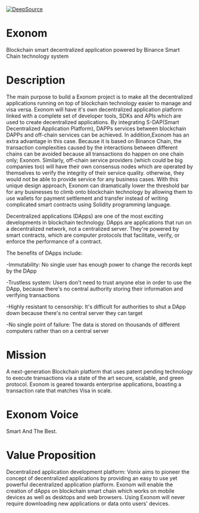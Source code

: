 [![DeepSource](https://deepsource.io/gh/KOSASIH/Exonom.svg/?label=active+issues&show_trend=true&token=4QLN_2j0yz6FO2JdEZsjSt5E)](https://deepsource.io/gh/KOSASIH/Exonom/?ref=repository-badge)

# Exonom

Blockchain smart decentralized application powered by Binance Smart Chain technology system

# Description

The main purpose to build a Exonom project is to make all the decentralized applications running on top of blockchain technology easier to manage and visa versa. Exonom will have it's own decentralized application platform linked with a complete set of developer tools, SDKs and APIs which are used to create decentralized applications. By integrating S-DAP(Smart Decentralized Application Platform), DAPPs services between blockchain DAPPs and off-chain services can be achieved. In addition,Exonom has an extra advantage in this case. Because it is based on Binance Chain, the transaction complexities caused by the interactions between different chains can be avoided because all transactions do happen on one chain only; Exonom. Similarly, off-chain service providers (which could be big companies too) will have their own consensus nodes which are operated by themselves to verify the integrity of their service quality. otherwise, they would not be able to provide service for any business cases. With this unique design approach, Exonom can dramatically lower the threshold bar for any businesses to climb onto blockchain technology by allowing them to use wallets for payment settlement and transfer instead of writing complicated smart contracts using Solidity programming language.

Decentralized applications (DApps) are one of the most exciting developments in blockchain technology. DApps are applications that run on a decentralized network, not a centralized server. They're powered by smart contracts, which are computer protocols that facilitate, verify, or enforce the performance of a contract.

The benefits of DApps include:

-Immutability: No single user has enough power to change the records kept by the DApp

-Trustless system: Users don't need to trust anyone else in order to use the DApp, because there's no central authority storing their information and verifying transactions

-Highly resistant to censorship: It's difficult for authorities to shut a DApp down because there's no central server they can target

-No single point of failure: The data is stored on thousands of different computers rather than on a central server

# Mission

A next-generation Blockchain platform that uses patent pending technology to execute transactions via a state of the art secure, scalable, and green protocol. Exonom is geared towards enterprise applications, boasting a transaction rate that matches Visa in scale.

# Exonom Voice

Smart And The Best.

# Value Proposition

Decentralized application development platform: Vonix aims to pioneer the concept of decentralized applications by providing an easy to use yet powerful decentralized application platform. Exonom will enable the creation of dApps on blockchain smart chain which works on mobile devices as well as desktops and web browsers. Using Exonom will never require downloading new applications or data onto users' devices.


